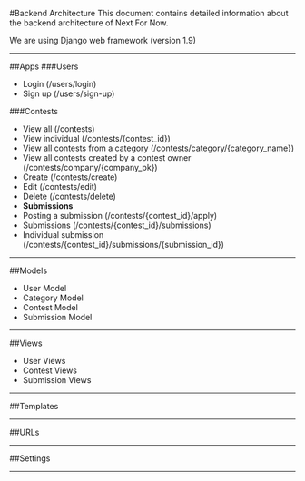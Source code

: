 #Backend Architecture
This document contains detailed information about the backend architecture of Next For Now.

We are using Django web framework (version 1.9)

---

##Apps
###Users
- Login (/users/login)
- Sign up (/users/sign-up)

###Contests
- View all (/contests)
- View individual (/contests/{contest_id})
- View all contests from a category (/contests/category/{category_name})
- View all contests created by a contest owner (/contests/company/{company_pk})
- Create (/contests/create)
- Edit (/contests/edit)
- Delete (/contests/delete)
- **Submissions**
- Posting a submission (/contests/{contest_id}/apply)
- Submissions (/contests/{contest_id}/submissions)
- Individual submission (/contests/{contest_id}/submissions/{submission_id})

---

##Models
- User Model
- Category Model
- Contest Model
- Submission Model
---

##Views
- User Views
- Contest Views
- Submission Views
---

##Templates

---

##URLs

---

##Settings

---